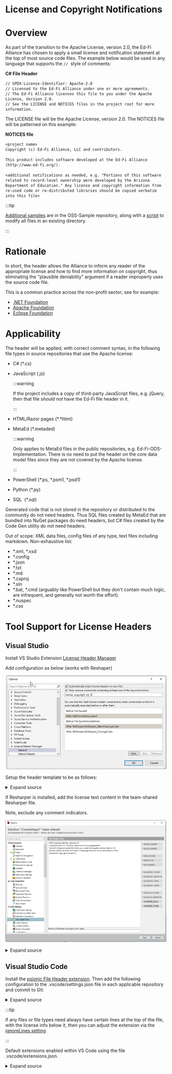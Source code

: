# License and Copyright Notifications

# Overview

As part of the transition to the Apache License, version 2.0, the Ed-Fi Alliance
has chosen to apply a small license and notification statement at the top of
most source code files. The example below would be used in any language that
supports the `//`  style of comments:

**C# File Header**

```
// SPDX-License-Identifier: Apache-2.0
// Licensed to the Ed-Fi Alliance under one or more agreements.
// The Ed-Fi Alliance licenses this file to you under the Apache License, Version 2.0.
// See the LICENSE and NOTICES files in the project root for more information.
```

The LICENSE file will be the Apache License, version 2.0. The NOTICES file will
be patterned on this example:

**NOTICES file**

```
<project name>
Copyright (c) Ed-Fi Alliance, LLC and contributors.

This product includes software developed at the Ed-Fi Alliance (http://www.ed-fi.org/).

<additional notifications as needed, e.g. "Portions of this software related to record-level ownership were developed by the Arizona Department of Education." Any license and copyright information from re-used code or re-distributed libraries should be copied verbatim into this file>
```

:::tip

[Additional samples](https://github.com/Ed-Fi-Alliance/OSS-Sample/tree/master/SampleFileHeaders)
are in the OSS-Sample repository, along with a
[script](https://github.com/Ed-Fi-Alliance/OSS-Sample/blob/master/InsertFileHeaders.ps1)
to modify all files in an existing directory.

:::

# Rationale

In short, the header allows the Alliance to inform any reader of the appropriate
license and how to find more information on copyright, thus eliminating the
"plausible deniability" argument if a reader improperly uses the source code
file.

This is a common practice across the non-profit sector; see for example:

- [.NET
  Foundation](https://github.com/dotnet/foundation/blob/master/guidance/copyright.md)
- [Apache Foundation](https://www.apache.org/legal/src-headers.html)
- [Eclipse Foundation](https://www.eclipse.org/legal/guidetolegaldoc2.php)

# Applicability

The header will be applied, with correct comment syntax, in the following file
types in source repositories that use the Apache license:

- C# (\*.cs)
- JavaScript (.js)

  :::warning

  If the project includes a copy of third-party JavaScript files,
  e.g. jQuery, then that file *should not* have the Ed-Fi file header in it.

  :::

- HTML/Razor pages (\*.\*html)
- MetaEd (\*.metaded)
  
  :::warning

  Only applies to MetaEd files in the public repositories, e.g.
  Ed-Fi-ODS-Implementation. There is no need to put the header on the core
  data model files since they are not covered by the Apache license.

  :::

- PowerShell (\*.ps, \*.psm1, \*.psd1)
- Python (\*.py)
- SQL  (\*.sql)

Generated code that is not stored in the repository or distributed to the
community do not need headers. Thus SQL files created by MetaEd that are bundled
into NuGet packages do need headers, but C# files created by the Code Gen
utility do not need headers.

Out of scope: XML data files, config files of any type, text files including
markdown. Non-exhaustive list:

- \*.xml, \*.xsd
- \*.config
- \*.json
- \*.txt
- \*.md
- \*.csproj
- \*.sln
- \*.bat, \*.cmd (arguably like PowerShell but they don't contain much logic,
  are infrequent, and generally not worth the effort).
- \*.nuspec
- \*.css

# Tool Support for License Headers

## Visual Studio

Install VS Studio Extension [License Header
Manager](https://marketplace.visualstudio.com/items?itemName=StefanWenig.LicenseHeaderManager)

Add configuration as below (works with Reshaper)

![License Header Manager options](../../../static/img/cross-functional-projects/screenshot.43.jpg)

Setup the header template to be as follows:

<details>
<summary>Expand source</summary>

```
extensions: designer.cs generated.cs xml .config .xsd .json .xsd .xml aspx .ascx
extensions: .cs .cpp .h .js
// SPDX-License-Identifier: Apache-2.0
// Licensed to the Ed-Fi Alliance under one or more agreements.
// The Ed-Fi Alliance licenses this file to you under the Apache License, Version 2.0.
// See the LICENSE and NOTICES files in the project root for more information.

extensions:  .cshtml .html
<!--
  SPDX-License-Identifier: Apache-2.0
  Licensed to the Ed-Fi Alliance under one or more agreements.
  The Ed-Fi Alliance licenses this file to you under the Apache License, Version 2.0.
  See the LICENSE and NOTICES files in the project root for more information.
-->
extensions: .sql
-- SPDX-License-Identifier: Apache-2.0
-- Licensed to the Ed-Fi Alliance under one or more agreements.
-- The Ed-Fi Alliance licenses this file to you under the Apache License, Version 2.0.
-- See the LICENSE and NOTICES files in the project root for more information.


```

</details>

If Resharper is installed, add the license text content in the team-shared
Resharper file.

Note, exclude any comment indicators.

![Licenser header added in Resharper](../../../static/img/cross-functional-projects/screenshot.44.jpg)

<details>
<summary>Expand source</summary>

```markdown
SPDX-License-Identifier: Apache-2.0
Licensed to the Ed-Fi Alliance under one or more agreements.
The Ed-Fi Alliance licenses this file to you under the Apache License, Version 2.0.
See the LICENSE and NOTICES files in the project root for more information.
```

</details>

## Visual Studio Code

Install the [psionic File Header
extension](https://marketplace.visualstudio.com/items?itemName=psioniq.psi-header).
Then add the following configuration to the .vscode/settings.json file in each
applicable repository and commit to Git:

<details>
<summary> Expand source </summary>

```json
{
    "files.associations": {
        "*.metaed": "csharp"
    },
    "psi-header.config": {
        "forceToTop": true,
        "blankLinesAfter": 1,
        "license": "Custom"
    },
    "psi-header.templates": [
        {
            "language": "*",
            "template": [
                "SPDX-License-Identifier: Apache-2.0",
                "Licensed to the Ed-Fi Alliance under one or more agreements.",
                "The Ed-Fi Alliance licenses this file to you under the Apache License, Version 2.0.",
                "See the LICENSE and NOTICES files in the project root for more information."
            ]
        }
    ],
    "psi-header.lang-config":[
        {
            "_": "Apply double slash-based comments",
            "language": "csharp",
			"begin": "",
			"end": "",
			"prefix": "// "
        },
        {
            "language": "javascript",
            "mapTo": "csharp"
        },
        {
            "language": "typescript",
            "mapTo": "csharp"
        },
        {
            "language": "metaed",
            "mapTo": "csharp"
        },
        {
            "_": "Apply hash-based comments",
            "language": "python",
			"begin": "",
			"end": "",
			"prefix": "# "
        },
        {
            "language": "powershell",
            "mapTo": "python"
        },
        {
            "language": "dockerfile",
            "mapTo": "python"
        },
        {
            "_": "Apply double dash-based comments",
            "language": "sql",
			"begin": "",
			"end": "",
			"prefix": "-- "
        }
    ],
    "psi-header.changes-tracking": {
        "autoHeader": "autoSave",
        "exclude": [
            "css", "json", "xml", "config", "plaintext", "markdown", "batch"
        ]
    }
}
```

</details>

:::tip

If any files or file types need always have certain lines at the top of
the file, with the license info below it, then you can adjust the extension
via the [ignoreLines
setting](https://marketplace.visualstudio.com/items?itemName=psioniq.psi-header#auto-header).

:::

Default extensions enabled within VS Code using the file
.vscode/extensions.json.

<details>
<summary>Expand source</summary>

```json
{
    "recommendations": [
      "psioniq.psi-header",
      "ms-dotnettools.csharp",
      "ms-vscode.powershell",
      "streetsidesoftware.code-spell-checker"
    ]
}

```

</details>
